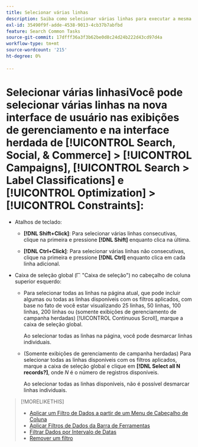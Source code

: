 ```yaml
---
title: Selecionar várias linhas
description: Saiba como selecionar várias linhas para executar a mesma ação em todas elas.
exl-id: 35490f9f-adde-4538-9013-4cb37b7abfbd
feature: Search Common Tasks
source-git-commit: 17dfff36a3f3b62be0d8c24d24b222d43cd97d4a
workflow-type: tm+mt
source-wordcount: '215'
ht-degree: 0%

---
```


# Selecionar várias linhasiVocê pode selecionar várias linhas na nova interface de usuário nas exibições de gerenciamento e na interface herdada de [!UICONTROL Search, Social, & Commerce] > [!UICONTROL Campaigns], [!UICONTROL Search > Label Classifications] e [!UICONTROL Optimization] > [!UICONTROL Constraints]:

* Atalhos de teclado:

   * **[!DNL Shift+Click]**: Para selecionar várias linhas consecutivas, clique na primeira e pressione **[!DNL Shift]** enquanto clica na última.

   * **[!DNL Ctrl+Click]**: Para selecionar várias linhas não consecutivas, clique na primeira e pressione **[!DNL Ctrl]** enquanto clica em cada linha adicional.

* Caixa de seleção global (![Caixa de seleção](/help/search-social-commerce/assets/check-box.png) &quot;Caixa de seleção&quot;) no cabeçalho de coluna superior esquerdo:

   * Para selecionar todas as linhas na página atual, que pode incluir algumas ou todas as linhas disponíveis com os filtros aplicados, com base no fato de você estar visualizando 25 linhas, 50 linhas, 100 linhas, 200 linhas ou (somente exibições de gerenciamento de campanha herdadas) [!UICONTROL Continuous Scroll], marque a caixa de seleção global.

     Ao selecionar todas as linhas na página, você pode desmarcar linhas individuais.

   * (Somente exibições de gerenciamento de campanha herdadas) Para selecionar todas as linhas disponíveis com os filtros aplicados, marque a caixa de seleção global e clique em **[!DNL Select all N records?]**, onde *N* é o número de registros disponíveis.

     Ao selecionar todas as linhas disponíveis, não é possível desmarcar linhas individuais.

>[!MORELIKETHIS]
>
>* [Aplicar um Filtro de Dados a partir de um Menu de Cabeçalho de Coluna](../data-views/ad-hoc-settings/column-filter-apply-from-column-heading.md)
>* [Aplicar Filtros de Dados da Barra de Ferramentas](../data-views/ad-hoc-settings/column-filter-apply-from-toolbar.md)
>* [Filtrar Dados por Intervalo de Datas](../data-views/ad-hoc-settings/date-filter.md)
>* [Remover um filtro](../data-views/ad-hoc-settings/column-filter-remove.md)
